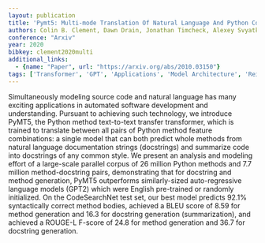 ```yaml
---
layout: publication
title: 'Pymt5: Multi-mode Translation Of Natural Language And Python Code With Transformers'
authors: Colin B. Clement, Dawn Drain, Jonathan Timcheck, Alexey Svyatkovskiy, Neel Sundaresan
conference: "Arxiv"
year: 2020
bibkey: clement2020multi
additional_links:
  - {name: "Paper", url: "https://arxiv.org/abs/2010.03150"}
tags: ['Transformer', 'GPT', 'Applications', 'Model Architecture', 'Reinforcement Learning', 'Pretraining Methods']
---
```

Simultaneously modeling source code and natural language has many exciting
applications in automated software development and understanding. Pursuant to
achieving such technology, we introduce PyMT5, the Python method text-to-text
transfer transformer, which is trained to translate between all pairs of Python
method feature combinations: a single model that can both predict whole methods
from natural language documentation strings (docstrings) and summarize code
into docstrings of any common style. We present an analysis and modeling effort
of a large-scale parallel corpus of 26 million Python methods and 7.7 million
method-docstring pairs, demonstrating that for docstring and method generation,
PyMT5 outperforms similarly-sized auto-regressive language models (GPT2) which
were English pre-trained or randomly initialized. On the CodeSearchNet test
set, our best model predicts 92.1% syntactically correct method bodies,
achieved a BLEU score of 8.59 for method generation and 16.3 for docstring
generation (summarization), and achieved a ROUGE-L F-score of 24.8 for method
generation and 36.7 for docstring generation.
